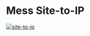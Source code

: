 # Mess Site-to-IP
<a href="https://ibb.co/5TJLxWD"><img src="https://i.ibb.co/hsTV1R5/site-to-ip.png" alt="site-to-ip" border="0" /></a>

